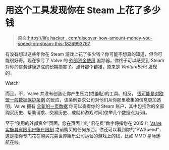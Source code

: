 # 用这个工具发现你在 Steam 上花了多少钱

> 原文:[https://life hacker . com/discover-how-amount-money-you-speed-on-steam-this-1826993767](https://lifehacker.com/discover-how-much-money-youve-spent-on-steam-with-this-1826993767)

有没有想过这些年你在 Steam 游戏上花了多少钱？你可能不想真的知道，但你可能很好奇。现在多亏了 Valve 的 [外部资金使用](https://help.steampowered.com/en/accountdata/AccountSpend) 追踪器，你终于可以感受到 Steam 对你的财务健康造成的长期损害了。点开那个链接，原来是 *VentureBeat* 发现的。

Watch

而且，不，Valve 并没有创造让你产生压力(或羞耻)的工具。相反， [很可能是对欧盟一般数据保护条例](https://www.rockpapershotgun.com/2018/06/14/why-was-i-reported-in-dota-2/) 的反应，该条例要求公司对他们从你那里收集的信息更加透明。Valve 拥有 [全新的一页数据](https://help.steampowered.com/en/accountdata) 你可以查看你的 Steam 账户，其中包括你的全部购买历史、帮助请求、交易历史、成就和游戏时间(仅举几个数据点为例)。

至于“使用的外部资金”页面，您在页面上的“旧花费”数字将指您在 2015 年 [Valve 实施其有限用户账户限制](https://support.steampowered.com/kb_article.php?ref=3330-IAGK-7663) 之前购买的任何东西。你还可以看到你的“PWSpend”，这是指你专门花在购买完美世界娱乐公司运营的游戏上的钱，比如 MMO 星际迷航在线。